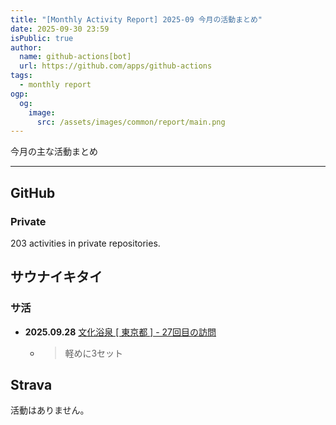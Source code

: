 ```yaml
---
title: "[Monthly Activity Report] 2025-09 今月の活動まとめ"
date: 2025-09-30 23:59
isPublic: true
author:
  name: github-actions[bot]
  url: https://github.com/apps/github-actions
tags:
  - monthly report
ogp:
  og:
    image:
      src: /assets/images/common/report/main.png
---
```


今月の主な活動まとめ

***

## GitHub

### Private

203 activities in private repositories.

## サウナイキタイ

### サ活

- **2025.09.28** [文化浴泉 [ 東京都 ] - 27回目の訪問](https://sauna-ikitai.com/saunners/66527/posts/8860898)
  - > 軽めに3セット

## Strava

活動はありません。